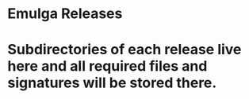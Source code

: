 # Emulga Releases

# Subdirectories of each release live here and all required files and signatures will be stored there.